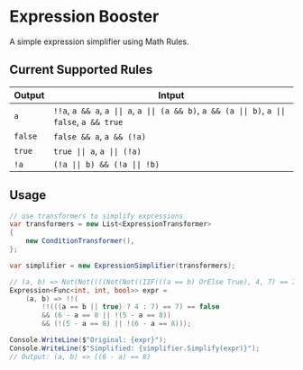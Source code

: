 # Expression Booster
A simple expression simplifier using Math Rules.

## Current Supported Rules
| Output | Intput |
| - | - |
| `a` | `!!a`, `a && a`, `a \|\| a`, `a \|\| (a && b)`, `a && (a \|\| b)`, `a \|\| false`, `a && true` |
| `false` | `false && a`, `a && (!a)` |
| `true` | `true \|\| a`, `a \|\| (!a)` |
| `!a` | `(!a \|\| b) && (!a \|\| !b)` |

## Usage
```csharp
// use transformers to simplify expressions
var transformers = new List<ExpressionTransformer>
{
    new ConditionTransformer(),
};

var simplifier = new ExpressionSimplifier(transformers);

// (a, b) => Not(Not((((Not(Not((IIF(((a == b) OrElse True), 4, 7) == 7))) == False) AndAlso (((6 - a) == 8) OrElse Not(((5 - a) == 8)))) AndAlso (Not(((5 - a) == 8)) OrElse Not(((6 - a) == 8))))))
Expression<Func<int, int, bool>> expr =
    (a, b) => !!(
        !!(((a == b || true) ? 4 : 7) == 7) == false
        && (6 - a == 8 || !(5 - a == 8))
        && (!(5 - a == 8) || !(6 - a == 8)));

Console.WriteLine($"Original: {expr}");
Console.WriteLine($"Simplified: {simplifier.Simplify(expr)}");
// Output: (a, b) => ((6 - a) == 8)
```